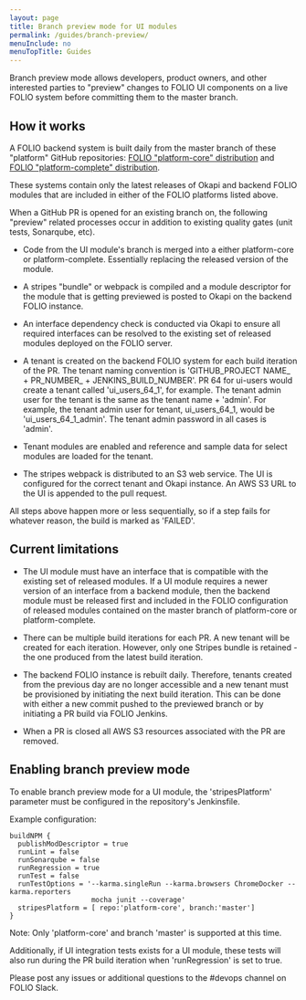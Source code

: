 ```yaml
---
layout: page
title: Branch preview mode for UI modules
permalink: /guides/branch-preview/
menuInclude: no
menuTopTitle: Guides
---
```


Branch preview mode allows developers, product owners, and other interested parties to "preview"
changes to FOLIO UI components on a live FOLIO system before committing them to the master
branch.

## How it works

A FOLIO backend system is built daily from the master branch of these "platform"
GitHub repositories:
[FOLIO "platform-core" distribution](https://github.com/folio-org/platform-core) and
[FOLIO "platform-complete" distribution](https://github.com/folio-org/platform-complete).

These systems contain only the latest releases of Okapi and backend FOLIO modules that are
included in either of the FOLIO platforms listed above.

When a GitHub PR is opened for an existing branch on,  the following "preview" related
processes occur in addition to existing quality gates (unit tests, Sonarqube, etc).

* Code from the UI module's branch is merged into a either platform-core or platform-complete.
Essentially replacing the released version of the module.

* A stripes "bundle" or webpack is compiled and a module descriptor for the module that
is getting previewed is posted to Okapi on the backend FOLIO instance.

* An interface dependency check is conducted via Okapi to ensure all required interfaces
can be resolved to the existing set of released modules deployed on the FOLIO server.

* A tenant is created on the backend FOLIO system for each build iteration of the PR. The tenant
naming convention is 'GITHUB_PROJECT NAME_ + PR_NUMBER_ + JENKINS_BUILD_NUMBER'.
PR 64 for ui-users would create a tenant called 'ui_users_64_1', for example.  The tenant
admin user for the tenant is the same as the tenant name + 'admin'.  For example, the tenant
admin user for tenant, ui_users_64_1, would be 'ui_users_64_1_admin'.  The tenant admin password
in all cases is 'admin'.

* Tenant modules are enabled and reference and sample data for select modules are loaded
for the tenant.

* The stripes webpack is distributed to an S3 web service.
The UI is configured for the correct tenant and Okapi instance.
An AWS S3 URL to the UI is appended to the pull request.

All steps above happen more or less sequentially, so if a step fails for whatever reason, the
build is marked as 'FAILED'.

## Current limitations

* The UI module must have an interface that is compatible with the existing set of released
modules. If a UI module requires a newer version of an interface from a backend
module, then the backend module must be released first and included in the FOLIO configuration of
released modules contained on the master branch of platform-core or platform-complete.

* There can be multiple build iterations for each PR.  A new tenant will be created for each
iteration. However, only one Stripes bundle is retained - the one produced from the
latest build iteration.

* The backend FOLIO instance is rebuilt daily.  Therefore, tenants created from the previous
day are no longer accessible and a new tenant must be provisioned by initiating the next
build iteration.  This can be done with either a new commit pushed to the previewed branch or
by initiating a PR build via FOLIO Jenkins.

* When a PR is closed all AWS S3 resources associated with the PR are removed.

## Enabling branch preview mode

To enable branch preview mode for a UI module,  the 'stripesPlatform' parameter must
be configured in the repository's Jenkinsfile.

Example configuration:

    buildNPM {
      publishModDescriptor = true
      runLint = false
      runSonarqube = false
      runRegression = true
      runTest = false
      runTestOptions = '--karma.singleRun --karma.browsers ChromeDocker --karma.reporters
                        mocha junit --coverage'
      stripesPlatform = [ repo:'platform-core', branch:'master']
    }

Note: Only 'platform-core' and branch 'master'  is supported at this time.

Additionally, if UI integration tests exists for a UI module,  these tests will also
run during the PR build iteration when 'runRegression' is set to true.

Please post any issues or additional questions to the #devops channel on FOLIO Slack.

